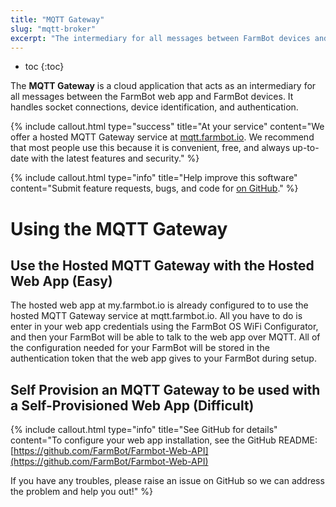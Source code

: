 ```yaml
---
title: "MQTT Gateway"
slug: "mqtt-broker"
excerpt: "The intermediary for all messages between FarmBot devices and the web app"
---
```


* toc
{:toc}

The **MQTT Gateway** is a cloud application that acts as an intermediary for all messages between the FarmBot web app and FarmBot devices. It handles socket connections, device identification, and authentication.

{%
include callout.html
type="success"
title="At your service"
content="We offer a hosted MQTT Gateway service at [mqtt.farmbot.io](http://mqtt.farmbot.io). We recommend that most people use this because it is convenient, free, and always up-to-date with the latest features and security."
%}



{%
include callout.html
type="info"
title="Help improve this software"
content="Submit feature requests, bugs, and code for [on GitHub](https://github.com/FarmBot/mqtt-gateway)."
%}



# Using the MQTT Gateway

## Use the Hosted MQTT Gateway with the Hosted Web App (Easy)
The hosted web app at my.farmbot.io is already configured to to use the hosted MQTT Gateway service at mqtt.farmbot.io. All you have to do is enter in your web app credentials using the FarmBot OS WiFi Configurator, and then your FarmBot will be able to talk to the web app over MQTT. All of the configuration needed for your FarmBot will be stored in the authentication token that the web app gives to your FarmBot during setup.

## Self Provision an MQTT Gateway to be used with a Self-Provisioned Web App (Difficult)

{%
include callout.html
type="info"
title="See GitHub for details"
content="To configure your web app installation, see the GitHub README: [https://github.com/FarmBot/Farmbot-Web-API](https://github.com/FarmBot/Farmbot-Web-API)

If you have any troubles, please raise an issue on GitHub so we can address the problem and help you out!"
%}

